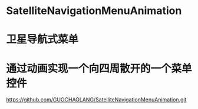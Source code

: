 # SatelliteNavigationMenuAnimation
# 卫星导航式菜单
#
#
# 通过动画实现一个向四周散开的一个菜单控件

https://github.com/GUOCHAOLANG/SatelliteNavigationMenuAnimation.git
